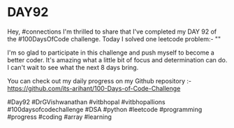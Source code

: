 # DAY92
Hey, #connections I'm thrilled to share that I've completed my DAY 92 of the #100DaysOfCode challenge. Today I solved one leetcode problem:- ""

I'm so glad to participate in this challenge and push myself to become a better coder. It's amazing what a little bit of focus and determination can do. I can't wait to see what the next 8 days bring.

You can check out my daily progress on my Github repository :- https://github.com/its-arihant/100-Days-of-Code-Challenge

#Day92 #DrGVishwanathan #vitbhopal #vitbhopallions #100daysofcodechallenge #DSA #python #leetcode #programming #progress #coding #array #learning 